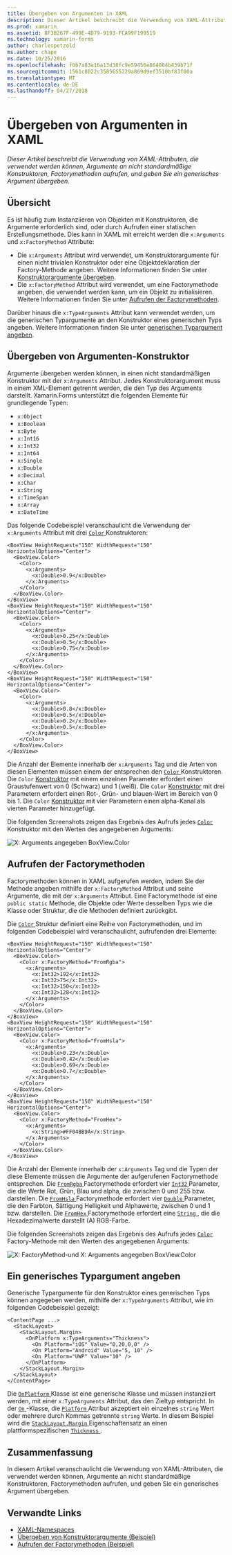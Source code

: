 ```yaml
---
title: Übergeben von Argumenten in XAML
description: Dieser Artikel beschreibt die Verwendung von XAML-Attributen, die verwendet werden können, Argumente an nicht standardmäßige Konstruktoren, Factorymethoden aufrufen, und geben Sie ein generisches Argument übergeben.
ms.prod: xamarin
ms.assetid: 8F3B267F-499E-4D79-9193-FCA99F199519
ms.technology: xamarin-forms
author: charlespetzold
ms.author: chape
ms.date: 10/25/2016
ms.openlocfilehash: f0b7a83a16a13d38fc9e59456e864084b439b71f
ms.sourcegitcommit: 1561c8022c3585655229a869d9ef3510bf83f00a
ms.translationtype: MT
ms.contentlocale: de-DE
ms.lasthandoff: 04/27/2018
---
```

# <a name="passing-arguments-in-xaml"></a>Übergeben von Argumenten in XAML

_Dieser Artikel beschreibt die Verwendung von XAML-Attributen, die verwendet werden können, Argumente an nicht standardmäßige Konstruktoren, Factorymethoden aufrufen, und geben Sie ein generisches Argument übergeben._

## <a name="overview"></a>Übersicht

Es ist häufig zum Instanziieren von Objekten mit Konstruktoren, die Argumente erforderlich sind, oder durch Aufrufen einer statischen Erstellungsmethode. Dies kann in XAML mit erreicht werden die `x:Arguments` und `x:FactoryMethod` Attribute:

- Die `x:Arguments` Attribut wird verwendet, um Konstruktorargumente für einen nicht trivialen Konstruktor oder eine Objektdeklaration der Factory-Methode angeben. Weitere Informationen finden Sie unter [Konstruktorargumente übergeben](#constructor_arguments).
- Die `x:FactoryMethod` Attribut wird verwendet, um eine Factorymethode angeben, die verwendet werden kann, um ein Objekt zu initialisieren. Weitere Informationen finden Sie unter [Aufrufen der Factorymethoden](#factory_methods).

Darüber hinaus die `x:TypeArguments` Attribut kann verwendet werden, um die generischen Typargumente an den Konstruktor eines generischen Typs angeben. Weitere Informationen finden Sie unter [generischen Typargument angeben](#generic_type_arguments).

<a name="constructor_arguments" />

## <a name="passing-constructor-arguments"></a>Übergeben von Argumenten-Konstruktor

Argumente übergeben werden können, in einen nicht standardmäßigen Konstruktor mit der `x:Arguments` Attribut. Jedes Konstruktorargument muss in einem XML-Element getrennt werden, die den Typ des Arguments darstellt. Xamarin.Forms unterstützt die folgenden Elemente für grundlegende Typen:

- `x:Object`
- `x:Boolean`
- `x:Byte`
- `x:Int16`
- `x:Int32`
- `x:Int64`
- `x:Single`
- `x:Double`
- `x:Decimal`
- `x:Char`
- `x:String`
- `x:TimeSpan`
- `x:Array`
- `x:DateTime`

Das folgende Codebeispiel veranschaulicht die Verwendung der `x:Arguments` Attribut mit drei [ `Color` ](https://developer.xamarin.com/api/type/Xamarin.Forms.Color/) Konstruktoren:

```xaml
<BoxView HeightRequest="150" WidthRequest="150" HorizontalOptions="Center">
  <BoxView.Color>
    <Color>
      <x:Arguments>
        <x:Double>0.9</x:Double>
      </x:Arguments>
    </Color>
  </BoxView.Color>
</BoxView>
<BoxView HeightRequest="150" WidthRequest="150" HorizontalOptions="Center">
  <BoxView.Color>
    <Color>
      <x:Arguments>
        <x:Double>0.25</x:Double>
        <x:Double>0.5</x:Double>
        <x:Double>0.75</x:Double>
      </x:Arguments>
    </Color>
  </BoxView.Color>
</BoxView>
<BoxView HeightRequest="150" WidthRequest="150" HorizontalOptions="Center">
  <BoxView.Color>
    <Color>
      <x:Arguments>
        <x:Double>0.8</x:Double>
        <x:Double>0.5</x:Double>
        <x:Double>0.2</x:Double>
        <x:Double>0.5</x:Double>
      </x:Arguments>
    </Color>
  </BoxView.Color>
</BoxView>
```

Die Anzahl der Elemente innerhalb der `x:Arguments` Tag und die Arten von diesen Elementen müssen einem der entsprechen den [ `Color` ](https://developer.xamarin.com/api/type/Xamarin.Forms.Color/) Konstruktoren. Die `Color` [Konstruktor](https://developer.xamarin.com/api/constructor/Xamarin.Forms.Color.Color/p/System.Double/) mit einem einzelnen Parameter erfordert einen Graustufenwert von 0 (Schwarz) und 1 (weiß). Die `Color` [Konstruktor](https://developer.xamarin.com/api/constructor/Xamarin.Forms.Color.Color/p/System.Double/System.Double/System.Double/) mit drei Parametern erfordert einen Rot-, Grün- und blauen-Wert im Bereich von 0 bis 1. Die `Color` [Konstruktor](https://developer.xamarin.com/api/constructor/Xamarin.Forms.Color.Color/p/System.Double/System.Double/System.Double/System.Double/) mit vier Parametern einen alpha-Kanal als vierten Parameter hinzugefügt.

Die folgenden Screenshots zeigen das Ergebnis des Aufrufs jedes [ `Color` ](https://developer.xamarin.com/api/type/Xamarin.Forms.Color/) Konstruktor mit den Werten des angegebenen Arguments:

![](passing-arguments-images/passing-arguments.png "X: Arguments angegeben BoxView.Color")

<a name="factory_methods" />

## <a name="calling-factory-methods"></a>Aufrufen der Factorymethoden

Factorymethoden können in XAML aufgerufen werden, indem Sie der Methode angeben mithilfe der `x:FactoryMethod` Attribut und seine Argumente, die mit der `x:Arguments` Attribut. Eine Factorymethode ist eine `public static` Methode, die Objekte oder Werte desselben Typs wie die Klasse oder Struktur, die die Methoden definiert zurückgibt.

Die [ `Color` ](https://developer.xamarin.com/api/type/Xamarin.Forms.Color/) Struktur definiert eine Reihe von Factorymethoden, und im folgenden Codebeispiel wird veranschaulicht, aufrufenden drei Elemente:

```xaml
<BoxView HeightRequest="150" WidthRequest="150" HorizontalOptions="Center">
  <BoxView.Color>
    <Color x:FactoryMethod="FromRgba">
      <x:Arguments>
        <x:Int32>192</x:Int32>
        <x:Int32>75</x:Int32>
        <x:Int32>150</x:Int32>                      
        <x:Int32>128</x:Int32>
      </x:Arguments>
    </Color>
  </BoxView.Color>
</BoxView>
<BoxView HeightRequest="150" WidthRequest="150" HorizontalOptions="Center">
  <BoxView.Color>
    <Color x:FactoryMethod="FromHsla">
      <x:Arguments>
        <x:Double>0.23</x:Double>
        <x:Double>0.42</x:Double>
        <x:Double>0.69</x:Double>
        <x:Double>0.7</x:Double>
      </x:Arguments>
    </Color>
  </BoxView.Color>
</BoxView>
<BoxView HeightRequest="150" WidthRequest="150" HorizontalOptions="Center">
  <BoxView.Color>
    <Color x:FactoryMethod="FromHex">
      <x:Arguments>
        <x:String>#FF048B9A</x:String>
      </x:Arguments>
    </Color>
  </BoxView.Color>
</BoxView>
```

Die Anzahl der Elemente innerhalb der `x:Arguments` Tag und die Typen der diese Elemente müssen die Argumente der aufgerufenen Factorymethode entsprechen. Die [ `FromRgba` ](https://developer.xamarin.com/api/member/Xamarin.Forms.Color.FromRgba/p/System.Int32/System.Int32/System.Int32/System.Int32/) Factorymethode erfordert vier [ `Int32` ](https://docs.microsoft.com/dotnet/api/system.int32) Parameter, die die Werte Rot, Grün, Blau und alpha, die zwischen 0 und 255 bzw. darstellen. Die [ `FromHsla` ](https://developer.xamarin.com/api/member/Xamarin.Forms.Color.FromHsla/p/System.Double/System.Double/System.Double/System.Double/) Factorymethode erfordert vier [ `Double` ](https://docs.microsoft.com/dotnet/api/system.double) Parameter, die den Farbton, Sättigung Helligkeit und Alphawerte, zwischen 0 und 1 bzw. darstellen. Die [ `FromHex` ](https://developer.xamarin.com/api/member/Xamarin.Forms.Color.FromHex/p/System.String/) Factorymethode erfordert eine [ `String` ](https://docs.microsoft.com/dotnet/api/system.string) , die die Hexadezimalwerte darstellt (A) RGB-Farbe.

Die folgenden Screenshots zeigen das Ergebnis des Aufrufs jedes [ `Color` ](https://developer.xamarin.com/api/type/Xamarin.Forms.Color/) Factory-Methode mit den Werten des angegebenen Arguments:

![](passing-arguments-images/factory-methods.png "X: FactoryMethod-und X: Arguments angegeben BoxView.Color")

<a name="generic_type_arguments" />

## <a name="specifying-a-generic-type-argument"></a>Ein generisches Typargument angeben

Generische Typargumente für den Konstruktor eines generischen Typs können angegeben werden, mithilfe der `x:TypeArguments` Attribut, wie im folgenden Codebeispiel gezeigt:

```xaml
<ContentPage ...>
  <StackLayout>
    <StackLayout.Margin>
      <OnPlatform x:TypeArguments="Thickness">
        <On Platform="iOS" Value="0,20,0,0" />
        <On Platform="Android" Value="5, 10" />
        <On Platform="UWP" Value="10" />
      </OnPlatform>
    </StackLayout.Margin>
  </StackLayout>
</ContentPage>
```

Die [ `OnPlatform` ](https://developer.xamarin.com/api/type/Xamarin.Forms.OnPlatform%3CT%3E/) Klasse ist eine generische Klasse und müssen instanziiert werden, mit einer `x:TypeArguments` Attribut, das den Zieltyp entspricht. In der [ `On` ](https://developer.xamarin.com/api/type/Xamarin.Forms.On/) -Klasse, die [ `Platform` ](https://developer.xamarin.com/api/property/Xamarin.Forms.On.Platform/) Attribut akzeptiert ein einzelnes `string` Wert oder mehrere durch Kommas getrennte `string` Werte. In diesem Beispiel wird die [ `StackLayout.Margin` ](https://developer.xamarin.com/api/property/Xamarin.Forms.View.Margin/) Eigenschaftensatz an einen plattformspezifischen [ `Thickness` ](https://developer.xamarin.com/api/type/Xamarin.Forms.Thickness/).

## <a name="summary"></a>Zusammenfassung

In diesem Artikel veranschaulicht die Verwendung von XAML-Attributen, die verwendet werden können, Argumente an nicht standardmäßige Konstruktoren, Factorymethoden aufrufen, und geben Sie ein generisches Argument übergeben.


## <a name="related-links"></a>Verwandte Links

- [XAML-Namespaces](~/xamarin-forms/xaml/namespaces.md)
- [Übergeben von Konstruktorargumente (Beispiel)](https://developer.xamarin.com/samples/xamarin-forms/xaml/passingconstructorarguments/)
- [Aufrufen der Factorymethoden (Beispiel)](https://developer.xamarin.com/samples/xamarin-forms/xaml/callingfactorymethods/)
